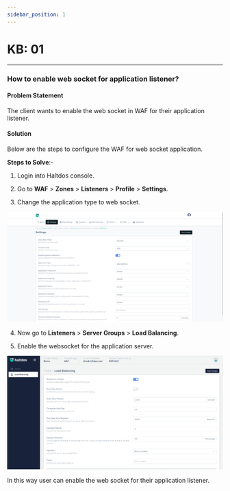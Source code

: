 ```yaml
---
sidebar_position: 1
---
```


# KB: 01

---

### **How to enable web socket for application listener?**

#### **Problem Statement**

The client wants to enable the web socket in WAF for their application listener.

#### **Solution**

Below are the steps to configure the WAF for web socket application.

**Steps to Solve**:-

1. Login into Haltdos console.

2. Go to **WAF** > **Zones** > **Listeners** > **Profile** > **Settings**.

3. Change the application type to web socket.

![kb-01](/img/waf/v8/kb/cloud_waf_kb1.png)

4. Now go to **Listeners** > **Server Groups** > **Load Balancing**.

5. Enable the websocket for the application server.

![kb-01](/img/saas/kb/websocket2.png)

In this way user can enable the web socket for their application listener.